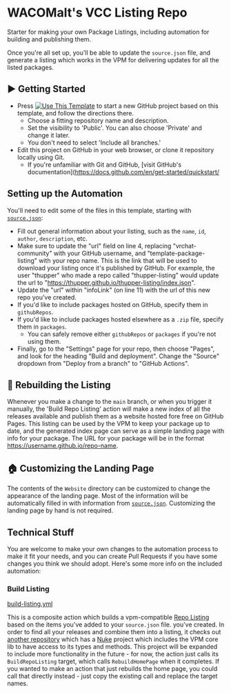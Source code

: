 # WACOMalt's VCC Listing Repo

Starter for making your own Package Listings, including automation for building and publishing them.

Once you're all set up, you'll be able to update the `source.json` file, and generate a listing which works in the VPM for delivering updates for all the listed packages.

## ▶ Getting Started

* Press [![Use This Template](https://user-images.githubusercontent.com/737888/185467681-e5fdb099-d99f-454b-8d9e-0760e5a6e588.png)](https://github.com/vrchat-community/template-package-listing/generate)
to start a new GitHub project based on this template, and follow the directions there. 
  * Choose a fitting repository name and description.
  * Set the visibility to 'Public'. You can also choose 'Private' and change it later.
  * You don't need to select 'Include all branches.'
* Edit this project on GitHub in your web browser, or clone it repository locally using Git.
  * If you're unfamiliar with Git and GitHub, [visit GitHub's documentation](https://docs.github.com/en/get-started/quickstart/
  
## Setting up the Automation

You'll need to edit some of the files in this template, starting with [`source.json`](source.json):
- Fill out general information about your listing, such as the `name`, `id`, `author`, `description`, etc.
- Make sure to update the "url" field on line 4, replacing "vrchat-community" with your GitHub username, and "template-package-listing" with your repo name. This is the link that will be used to download your listing once it's published by GitHub. For example, the user "thupper" who made a repo called "thupper-listing" would update the url to "https://thupper.github.io/thupper-listing/index.json".
- Update the "url" within "infoLink" (on line 11) with the url of this new repo you've created.
- If you'd like to include packages hosted on GitHub, specify them in `githubRepos`.
- If you'd like to include packages hosted elsewhere as a `.zip` file, specify them in `packages`.
  - You can safely remove either `githubRepos` or `packages` if you're not using them. 
- Finally, go to the "Settings" page for your repo, then choose "Pages", and look for the heading "Build and deployment". Change the "Source" dropdown from "Deploy from a branch" to "GitHub Actions".

## 📃 Rebuilding the Listing

Whenever you make a change to the `main` branch, or when you trigger it manually, the 'Build Repo Listing' action will make a new index of all the releases available and publish them as a website hosted fore free on GitHub Pages. This listing can be used by the VPM to keep your package up to date, and the generated index page can serve as a simple landing page with info for your package. The URL for your package will be in the format https://username.github.io/repo-name.

## 🏠 Customizing the Landing Page

The contents of the `Website` directory can be customized to change the appearance of the landing page. Most of the information will be automatically filled in with information from [`source.json`](source.json). Customizing the landing page by hand is not required.

## Technical Stuff

You are welcome to make your own changes to the automation process to make it fit your needs, and you can create Pull Requests if you have some changes you think we should adopt. Here's some more info on the included automation:

### Build Listing
[build-listing.yml](.github/workflows/build-listing.yml)

This is a composite action which builds a vpm-compatible [Repo Listing](https://vcc.docs.vrchat.com/vpm/repos) based on the items you've added to your `source.json` file. you've created. In order to find all your releases and combine them into a listing, it checks out [another repository](https://github.com/vrchat-community/package-list-action) which has a [Nuke](https://nuke.build/) project which includes the VPM core lib to have access to its types and methods. This project will be expanded to include more functionality in the future - for now, the action just calls its `BuildRepoListing` target, which calls `RebuildHomePage` when it completes. If you wanted to make an action that just rebuilds the home page, you could call that directly instead - just copy the existing call and replace the target names.
